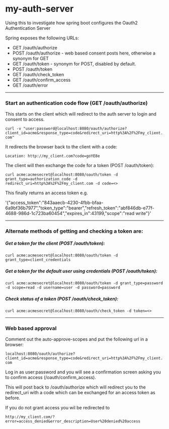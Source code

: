 # my-auth-server

Using this to investigate how spring boot configures the Oauth2 Authentication Server

Spring exposes the following URLs:
* GET /oauth/authorize
* POST /oauth/authorize - web based consent posts here, otherwise a synonym for GET
* GET /oauth/token - synonym for POST, disabled by default.
* POST /oauth/token
* GET /oauth/check_token
* GET /oauth/confirm_access
* GET /oauth/error

---

### Start an authentication code flow (GET /oauth/authorize) 

This starts on the client which will redirect to the auth server to login and consent to access. 

`curl -v "user:password@localhost:8080/oauth/authorize?client_id=acme&response_type=code&redirect_uri=http%3A%2F%2Fmy_client.com"`

It redirects the browser back to the client with a code:

`Location: http://my_client.com?code=goYE8e`

The client will then exchange the code for a token (POST /oauth/token):

`curl acme:acmesecret@localhost:8080/oauth/token -d grant_type=authorization_code -d redirect_uri=http%3A%2F%2Fmy_client.com -d code=<>`

This finally returns an access token e.g.

'{"access_token":"843aaecb-4230-4fbb-bfaa-6a9bf36b7977","token_type":"bearer","refresh_token":"abf846db-e77f-4688-986d-1c723ba60454","expires_in":43199,"scope":"read write"}'

---

### Alternate methods of getting and checking a token are:

##### Get a token for the client (POST /oauth/token):

`curl acme:acmesecret@localhost:8080/oauth/token -d grant_type=client_credentials`


##### Get a token for the default user using credentials (POST /oauth/token):

`curl acme:acmesecret@localhost:8080/oauth/token -d grant_type=password -d scope=read -d username=user -d password=password`

##### Check status of a token (POST /oauth/check_token):

`curl acme:acmesecret@localhost:8080/oauth/check_token -d token=<>`

---

### Web based approval

Comment out the auto-approve-scopes and put the following url in a browser:

`localhost:8080/oauth/authorize?client_id=acme&response_type=code&redirect_uri=http%3A%2F%2Fmy_client.com`

Log in as user:password and you will see a confirmation screen asking you to confirm access (/oauth/confirm_access).

This will post back to /oauth/authorize which will redirect you to the redirect_uri with a code which can be exchanged for an access token as before.

If you do not grant access you wil be redirected to

`http://my_client.com/?error=access_denied&error_description=User%20denied%20access`


